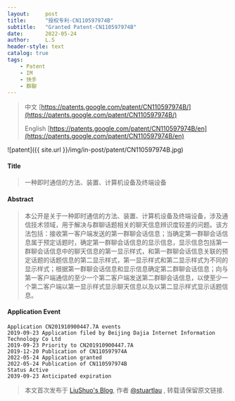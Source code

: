 ```yaml
---
layout:     post
title:      "授权专利-CN110597974B"
subtitle:   "Granted Patent-CN110597974B"
date:       2022-05-24
author:     L.S
header-style: text
catalog: true
tags:
    - Patent
    - IM
    - 快手
    - 群聊
---
```

> 中文 [https://patents.google.com/patent/CN110597974B/](https://patents.google.com/patent/CN110597974B/)
>
> English [https://patents.google.com/patent/CN110597974B/en](https://patents.google.com/patent/CN110597974B/en)

![patent]({{ site.url }}/img/in-post/patent/CN110597974B.jpg)
#### Title
> 一种即时通信的方法、装置、计算机设备及终端设备








#### Abstract
> 本公开是关于一种即时通信的方法、装置、计算机设备及终端设备，涉及通信技术领域，用于解决与群聊话题相关的聊天信息辨识度较差的问题。该方法包括：接收第一客户端发送的第一群聊会话信息；当确定第一群聊会话信息属于预定话题时，确定第一群聊会话信息的显示信息，显示信息包括第一群聊会话信息中的聊天信息的第一显示样式，和第一群聊会话信息关联的预定话题的话题信息的第二显示样式，第一显示样式和第二显示样式为不同的显示样式；根据第一群聊会话信息和显示信息确定第二群聊会话信息；向与第一客户端通信的至少一个第二客户端发送第二群聊会话信息，以使至少一个第二客户端以第一显示样式显示聊天信息以及以第二显示样式显示话题信息。








#### Application Event
```
Application CN201910900447.7A events 
2019-09-23 Application filed by Beijing Dajia Internet Information Technology Co Ltd
2019-09-23 Priority to CN201910900447.7A
2019-12-20 Publication of CN110597974A
2022-05-24 Application granted
2022-05-24 Publication of CN110597974B
Status Active
2039-09-23 Anticipated expiration
```
> 本文首次发布于 [LiuShuo's Blog](https://liushuo.me), 作者 [@stuartlau](http://github.com/stuartlau) ,
转载请保留原文链接.
